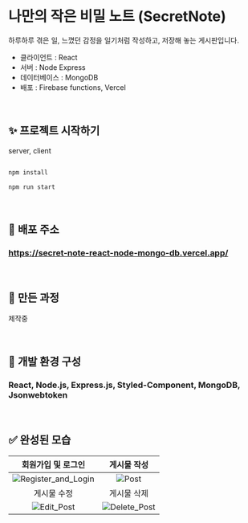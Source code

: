 # 나만의 작은 비밀 노트 (SecretNote)

하루하루 겪은 일, 느꼈던 감정을 일기처럼 작성하고, 저장해 놓는 게시판입니다.
<br/>

- 클라이언트 : React
- 서버 : Node Express
- 데이터베이스 : MongoDB
- 배포 : Firebase functions, Vercel

<br/>

## ✨ 프로젝트 시작하기

server, client

```bash

npm install

npm run start

```

<br/>

## 🌟 배포 주소

### https://secret-note-react-node-mongo-db.vercel.app/

<br/>

## 🔖 만든 과정

제작중

<br/>

## 📖 개발 환경 구성

### React, Node.js, Express.js, Styled-Component, MongoDB, Jsonwebtoken

<br/>

## ✅ 완성된 모습

|                                                             회원가입 및 로그인                                                             |                                                             게시물 작성                                                             |
| :----------------------------------------------------------------------------------------------------------------------------------------: | :---------------------------------------------------------------------------------------------------------------------------------: |
| ![Register_and_Login](https://github.com/jangjihoon96/SecretNote_React_Node_MongoDB/assets/119390662/e0b8bd64-abdd-47a7-84a0-29b559b839e6) |    ![Post](https://github.com/jangjihoon96/SecretNote_React_Node_MongoDB/assets/119390662/cd2729a2-fc85-44df-95c1-2e4989a9e06d)     |
|                                                                게시물 수정                                                                 |                                                             게시물 삭제                                                             |
|     ![Edit_Post](https://github.com/jangjihoon96/SecretNote_React_Node_MongoDB/assets/119390662/02830eae-136c-4a19-bcac-4cbe15db720c)      | ![Delete_Post](https://github.com/jangjihoon96/SecretNote_React_Node_MongoDB/assets/119390662/ce21c1f6-ee11-415a-b73c-181348a38d10) |
